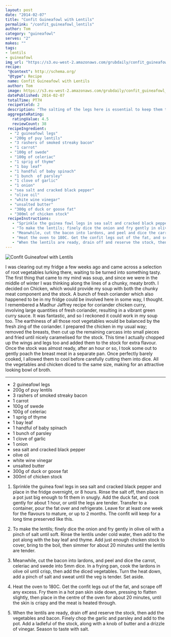 ```yaml
---
layout: post
date: "2014-02-07"
title: "Confit Guineafowl with Lentils"
permalink: "/confit_guineafowl_lentils"
author: Tom
category: "guineafowl"
serves: "2"
makes: ""
tags:
- lentils
- guineafowl
img_url: "https://s3.eu-west-2.amazonaws.com/grubdaily/confit_guineafowl_with_lentils.jpg"
recipe:
 "@context": http://schema.org/
 "@type": Recipe
 name: Confit Guineafowl with Lentils
 author: Tom
 image: https://s3.eu-west-2.amazonaws.com/grubdaily/confit_guineafowl_with_lentils.jpg
 datePublished: 2014-02-07
 totalTime: PT7H
 recipeYield: 2
 description: "The salting of the legs here is essential to keep them tender and moist."
 aggregateRating:
   ratingValue: 4.5
   reviewCount: 38
 recipeIngredient:
  - "2 guineafowl legs"
  - "200g of puy lentils"
  - "3 rashers of smoked streaky bacon"
  - "1 carrot"
  - "100g of swede"
  - "100g of celeriac"
  - "1 sprig of thyme"
  - "1 bay leaf"
  - "1 handful of baby spinach"
  - "1 bunch  of parsley"
  - "1 clove of garlic"
  - "1 onion"
  - "sea salt and cracked black pepper"
  - "olive oil"
  - "white wine vinegar"
  - "unsalted butter"
  - "300g of duck or goose fat"
  - "300ml of chicken stock"
 recipeInstructions:
   - "Sprinkle the guinea fowl legs in sea salt and cracked black pepper and place in the fridge overnight, or 6 hours. Rinse the salt off, then place in a pot just big enough to fit them in snugly. Add the duck fat, and cook gently for about 1 hour, or until the legs are tender. Transfer to a container, pour the fat over and refrigerate. Leave for at least one week for the flavours to mature, or up to 2 months. The confit will keep for a long time preserved like this."
   - "To make the lentils; finely dice the onion and fry gently in olive oil with a pinch of salt until soft. Rinse the lentils under cold water, then add to the pot along with the bay leaf and thyme. Add just enough chicken stock to cover, bring to the boil, then simmer for about 20 minutes until the lentils are tender."
   - "Meanwhile, cut the bacon into lardons, and peel and dice the carrot, celeriac and swede into 5mm dice. In a frying pan, cook the lardons in olive oil until crisp, then add the diced vegetables. Turn the heat down, add a pinch of salt and sweat until the veg is tender. Set aside."
   - "Heat the oven to 180C. Get the confit legs out of the fat, and scrape off any excess. Fry them in a hot pan skin side down, pressing to flatten slightly, then place in the centre of the oven for about 20 minutes, until the skin is crispy and the meat is heated through."
   - "When the lentils are ready, drain off and reserve the stock, then add the vegetables and bacon. Finely chop the garlic and parsley and add to the pot. Add a ladleful of the stock, along with a knob of butter and a drizzle of vinegar. Season to taste with salt."
---
```

<img src="https://s3.eu-west-2.amazonaws.com/grubdaily/confit_guineafowl_with_lentils.jpg" alt="Confit Guineafowl with Lentils" />

I was clearing out my fridge a few weeks ago and came across a selection of root vegetables lurking there, waiting to be turned into something tasty. The first thing that came to my mind was soup, and since we were in the middle of winter I was thinking along the lines of a chunky, meaty broth. I decided on Chicken, which would provide my soup with both the chunky meat component and the stock. A bunch of fresh coriander which also happened to be in my fridge could be involved here in some way, I thought. I remembered a Madhur Jaffrey recipe for coriander chicken curry, involving large quantities of fresh coriander, resulting in a vibrant green curry sauce. It was fantastic, and so I reckoned it could work in my soup too. The earthiness of all those root vegetables would be balanced by the fresh zing of the coriander. I prepared the chicken in my usual way; removed the breasts, then cut up the remaining carcass into small pieces and fried until nicely caramelised for the stock. This time I actually chopped up the wings and legs too and added them to the stock for extra flavour. Once the stock was almost ready, after an hour or so, I took some out to gently poach the breast meat in a separate pan. Once perfectly barely cooked, I allowed them to cool before carefully cutting them into dice. All the vegetables and chicken diced to the same size, making for an attractive looking bowl of broth.

---
* 2 guineafowl legs
* 200g of puy lentils
* 3 rashers of smoked streaky bacon
* 1 carrot
* 100g of swede
* 100g of celeriac
* 1 sprig of thyme
* 1 bay leaf
* 1 handful of baby spinach
* 1 bunch  of parsley
* 1 clove of garlic
* 1 onion
* sea salt and cracked black pepper
* olive oil
* white wine vinegar
* unsalted butter
* 300g of duck or goose fat
* 300ml of chicken stock

1. Sprinkle the guinea fowl legs in sea salt and cracked black pepper and place in the fridge overnight, or 8 hours. Rinse the salt off, then place in a pot just big enough to fit them in snugly. Add the duck fat, and cook gently for about 1 hour, or until the legs are tender. Transfer to a container, pour the fat over and refrigerate. Leave for at least one week for the flavours to mature, or up to 2 months. The confit will keep for a long time preserved like this.

2. To make the lentils; finely dice the onion and fry gently in olive oil with a pinch of salt until soft. Rinse the lentils under cold water, then add to the pot along with the bay leaf and thyme. Add just enough chicken stock to cover, bring to the boil, then simmer for about 20 minutes until the lentils are tender.

3. Meanwhile, cut the bacon into lardons, and peel and dice the carrot, celeriac and swede into 5mm dice. In a frying pan, cook the lardons in olive oil until crisp, then add the diced vegetables. Turn the heat down, add a pinch of salt and sweat until the veg is tender. Set aside.

4. Heat the oven to 180C. Get the confit legs out of the fat, and scrape off any excess. Fry them in a hot pan skin side down, pressing to flatten slightly, then place in the centre of the oven for about 20 minutes, until the skin is crispy and the meat is heated through.

5. When the lentils are ready, drain off and reserve the stock, then add the vegetables and bacon. Finely chop the garlic and parsley and add to the pot. Add a ladleful of the stock, along with a knob of butter and a drizzle of vinegar. Season to taste with salt.
